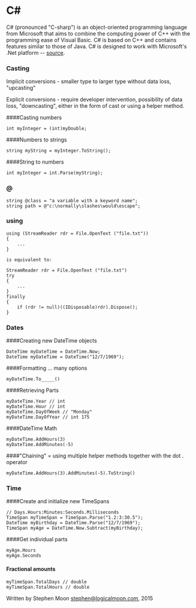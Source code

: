 # C&#35;

C# (pronounced "C-sharp") is an object-oriented programming language from 
Microsoft that aims to combine the computing power of C++ with the programming 
ease of Visual Basic. C# is based on C++ and contains features similar to 
those of Java. C# is designed to work with Microsoft's .Net platform -- 
[source](http://searchwindevelopment.techtarget.com/definition/C).

### Casting

Implicit conversions - smaller type to larger type without data loss, "upcasting"
 
Explicit conversions - require developer intervention, possibility of data loss, "downcasting", either in the form of cast or using a helper method.
 
####Casting numbers
```
int myInteger = (int)myDouble;
```
 
####Numbers to strings
```
string myString = myInteger.ToString();
```
 
####String to numbers
```
int myInteger = int.Parse(myString);
```

### @
```
string @class = "a variable with a keyword name";
string path = @"c:\normally\slashes\would\escape";
```

### using
```
using (StreamReader rdr = File.OpenText ("file.txt"))
{
    ...
}

is equivalent to:

StreamReader rdr = File.OpenText ("file.txt")
try 
{
    ...
}
finally
{
    if (rdr != null)((IDisposable)rdr).Dispose();
}
```

### Dates
####Creating new DateTime objects
```
DateTime myDateTime = DateTime.Now;
DateTime myDateTime = DateTime("12/7/1969");
```

####Formatting ... many options
```
myDateTime.To_____()
```

####Retrieving Parts
```
myDateTime.Year // int
myDateTime.Hour // int
myDateTime.DayOfWeek // "Monday"
myDateTime.DayOfYear // int 175
```

####DateTime Math
```
myDateTime.AddHours(3)
myDateTime.AddMinutes(-5)
```

####"Chaining" = using multiple helper methods together with the dot . operator
```
myDateTime.AddHours(3).AddMinutes(-5).ToString() 
```

### Time
####Create and initialize new TimeSpans
````
// Days.Hours:Minutes:Seconds.Milliseconds
TimeSpan myTimeSpan = TimeSpan.Parse("1.2:3:30.5");
DateTime myBirthday = DateTime.Parse("12/7/1969");
TimeSpan myAge = DateTime.Now.Subtract(myBirthday);
````

####Get individual parts
```
myAge.Hours
myAge.Seconds
```

#### Fractional amounts
```
myTimeSpan.TotalDays // double
myTimeSpan.TotalHours // double 
```

Written by Stephen Moon stephen@logicalmoon.com, 2015
